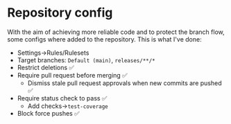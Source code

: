 # Repository config

With the aim of achieving more reliable code and to protect the branch flow, some configs where added to the repository. This is what I've done:

* Settings->Rules/Rulesets
* Target branches: `Default (main)`, `releases/**/*`
* Restrict deletions :white_check_mark:
* Require pull request before merging :white_check_mark:
    * Dismiss stale pull request approvals when new commits are pushed :white_check_mark:
* Require status check to pass :white_check_mark:
    * Add checks->`test-coverage`
* Block force pushes :white_check_mark: